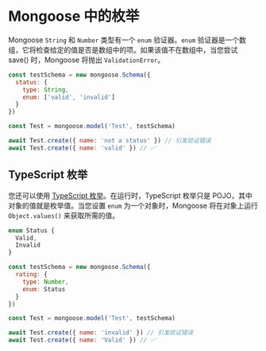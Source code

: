 # Mongoose 中的枚举

Mongoose `String` 和 `Number` 类型有一个 `enum` 验证器。`enum` 验证器是一个数组，它将检查给定的值是否是数组中的项。如果该值不在数组中，当您尝试 save() 时，Mongoose 将抛出 `ValidationError`。

```js
const testSchema = new mongoose.Schema({
  status: {
    type: String,
    enum: ['valid', 'invalid']
  }
})

const Test = mongoose.model('Test', testSchema)

await Test.create({ name: 'not a status' }) // 引发验证错误
await Test.create({ name: 'valid' }) // ✅
```

## TypeScript 枚举

您还可以使用 [TypeScript 枚举](https://www.typescriptlang.org/docs/handbook/enums.html)。在运行时，TypeScript 枚举只是 POJO，其中对象的值就是枚举值。当您设置 `enum` 为一个对象时，Mongoose 将在对象上运行 `Object.values()` 来获取所需的值。

```js
enum Status {
  Valid,
  Invalid
}

const testSchema = new mongoose.Schema({
  rating: {
    type: Number,
    enum: Status
  }
})

const Test = mongoose.model('Test', testSchema)

await Test.create({ name: 'invalid' }) // 引发验证错误
await Test.create({ name: 'Valid' }) // ✅
```
